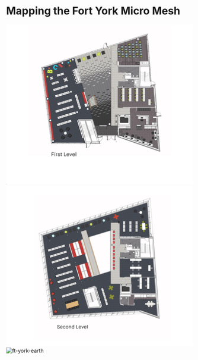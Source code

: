 # Mapping the Fort York Micro Mesh

![ft-york-1](ft-york-1.png)
![ft-york-2](ft-york-2.png)
![ft-york-earth](ft-york-earth.png)
